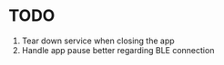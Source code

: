 # TODO
1. Tear down service when closing the app
2. Handle app pause better regarding BLE connection